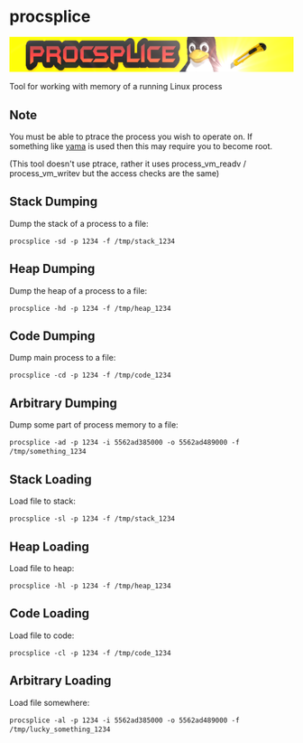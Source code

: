 # procsplice
![](./procsplice-logo.png)    

Tool for working with memory of a running Linux process   

## Note

You must be able to ptrace the process you wish to operate on. If something like [yama](https://www.kernel.org/doc/Documentation/security/Yama.txt) is used then this may require you to become root. 

(This tool doesn't use ptrace, rather it uses process_vm_readv / process_vm_writev but the access checks are the same) 

## Stack Dumping

Dump the stack of a process to a file:

```
procsplice -sd -p 1234 -f /tmp/stack_1234
```

## Heap Dumping

Dump the heap of a process to a file:

```
procsplice -hd -p 1234 -f /tmp/heap_1234
```

## Code Dumping

Dump main process to a file: 

```
procsplice -cd -p 1234 -f /tmp/code_1234
```

## Arbitrary Dumping

Dump some part of process memory to a file: 

```
procsplice -ad -p 1234 -i 5562ad385000 -o 5562ad489000 -f /tmp/something_1234
```

## Stack Loading

Load file to stack:

```
procsplice -sl -p 1234 -f /tmp/stack_1234
```

## Heap Loading

Load file to heap:

```
procsplice -hl -p 1234 -f /tmp/heap_1234
```

## Code Loading

Load file to code:

```
procsplice -cl -p 1234 -f /tmp/code_1234
```

## Arbitrary Loading

Load file somewhere:

```
procsplice -al -p 1234 -i 5562ad385000 -o 5562ad489000 -f /tmp/lucky_something_1234
```
